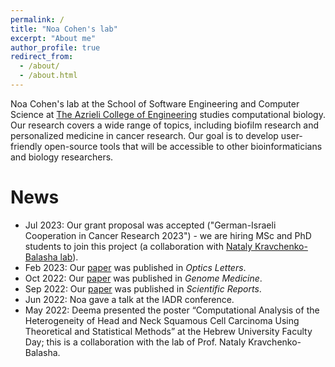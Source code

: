 ```yaml
---
permalink: /
title: "Noa Cohen's lab"
excerpt: "About me"
author_profile: true
redirect_from: 
  - /about/
  - /about.html
---
```


Noa Cohen's lab at the School of Software Engineering and Computer Science at [The Azrieli College of Engineering](https://www.jce.ac.il/) studies computational biology. Our research covers 
a wide range of topics, including biofilm research and personalized medicine in cancer research. Our goal is to develop user-friendly open-source tools that will be accessible to other bioinformaticians and biology researchers. 


News
====
* Jul 2023: Our grant proposal was accepted ("German-Israeli Cooperation in Cancer Research 2023") - we are hiring MSc and PhD students to join this project (a collaboration with [Nataly Kravchenko-Balasha lab](https://natalykbalashalab.huji.ac.il/)).
* Feb 2023: Our [paper](https://opg.optica.org/ol/abstract.cfm?uri=ol-48-5-1116) was published in _Optics Letters_.
* Oct 2022: Our [paper](https://genomemedicine.biomedcentral.com/articles/10.1186/s13073-022-01121-y) was published in _Genome Medicine_.
* Sep 2022: Our [paper](https://www.nature.com/articles/s41598-022-20275-8) was published in _Scientific Reports_.
* Jun 2022: Noa gave a talk at the IADR conference.
* May 2022: Deema presented the poster “Computational Analysis of the Heterogeneity of Head and Neck Squamous Cell Carcinoma Using Theoretical and Statistical Methods” at the Hebrew University Faculty Day; this is a collaboration with the lab of Prof. Nataly Kravchenko-Balasha.
